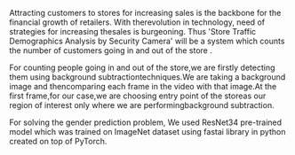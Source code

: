 Attracting  customers  to  stores  for  increasing  sales is  the  backbone  for  the  financial  growth  of  retailers.  With  therevolution  in  technology,  need  of  strategies  for  increasing  thesales  is  burgeoning.  Thus  'Store  Traffic  Demographics  Analysis by Security Camera' will be a system which counts the number of  customers  going  in  and  out  of  the  store  .


For  counting  people  going  in  and  out  of  the  store,we are   firstly   detecting   them   using   background   subtractiontechniques.We   are   taking   a   background   image   and   thencomparing  each  frame  in  the  video  with  that  image.At  the first frame,for  our  case,we  are  choosing  entry  point  of  the  storeas  our  region  of  interest  only  where  we  are  performingbackground subtraction.


For   solving   the   gender   prediction   problem,   We   used ResNet34 pre-trained  model  which  was  trained  on  ImageNet dataset   using   fastai   library   in   python   created   on   top   of PyTorch.

